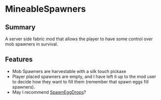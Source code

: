# MineableSpawners
## Summary
A server side fabric mod that allows the player to have some control over mob spawners in survival.
## Features
- Mob Spawners are harvestable with a silk touch pickaxe
- Player placed spawners are empty, and I have left it up to the mod user to decide how they want to fill them (remember that spawn eggs fill spawners).
- May I recommend [SpawnEggDrops](https://github.com/crdtrd/SpawnEggDrops)?